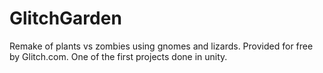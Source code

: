 # GlitchGarden
Remake of plants vs zombies using gnomes and lizards. Provided for free by Glitch.com. One of the first projects done in unity. 
